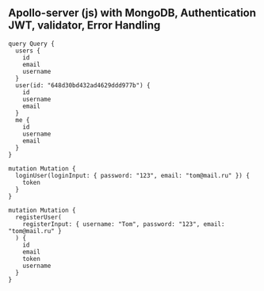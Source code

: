 ﻿## Apollo-server (js) with MongoDB, Authentication JWT, validator, Error Handling

```
query Query {
  users {
    id
    email
    username
  }
  user(id: "648d30bd432ad4629ddd977b") {
    id
    username
    email
  }
  me {
    id
    username
    email
  }
}

mutation Mutation {
  loginUser(loginInput: { password: "123", email: "tom@mail.ru" }) {
    token
  }
}

mutation Mutation {
  registerUser(
    registerInput: { username: "Tom", password: "123", email: "tom@mail.ru" }
  ) {
    id
    email
    token
    username
  }
}
```
